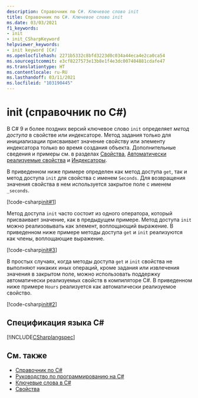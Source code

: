 ```yaml
---
description: Справочник по C#. Ключевое слово init
title: Справочник по C#. Ключевое слово init
ms.date: 03/03/2021
f1_keywords:
- init
- init_CSharpKeyword
helpviewer_keywords:
- init keyword [C#]
ms.openlocfilehash: 2271b5332c8bfd3223d0c034a44eca4e2ca0ca54
ms.sourcegitcommit: e3cf8227573e13b8e1f4e3dc007404881cdafe47
ms.translationtype: HT
ms.contentlocale: ru-RU
ms.lasthandoff: 03/11/2021
ms.locfileid: "103190445"
---
```

# <a name="init-c-reference"></a>init (справочник по C#)

В C# 9 и более поздних версий ключевое слово `init` определяет *метод доступа* в свойстве или индексаторе. Метод задания только для инициализации присваивает значение свойству или элементу индексатора только во время создания объекта. Дополнительные сведения и примеры см. в разделах [Свойства](../../programming-guide/classes-and-structs/properties.md), [Автоматически реализуемые свойства](../../programming-guide/classes-and-structs/auto-implemented-properties.md) и [Индексаторы](../../programming-guide/indexers/index.md).

В приведенном ниже примере определен как метод доступа `get`, так и метод доступа `init` для свойства с именем `Seconds`. Для возвращения значения свойства в нем используется закрытое поле с именем `_seconds`.

[!code-csharp[init#1](snippets/InitExample1.cs)]

Метод доступа `init` часто состоит из одного оператора, который присваивает значение, как в предыдущем примере. Метод доступа `init` можно реализовывать как элемент, воплощающий выражение. В приведенном ниже примере методы доступа `get` и `init` реализуются как члены, воплощающие выражение.

[!code-csharp[init#3](snippets/InitExample3.cs)]
  
В простых случаях, когда методы доступа `get` и `init` свойства не выполняют никаких иных операций, кроме задания или извлечения значения в закрытом поле, можно использовать поддержку автоматически реализуемых свойств в компиляторе C#. В приведенном ниже примере `Hours` реализуется как автоматически реализуемое свойство.

[!code-csharp[init#2](snippets/InitExample2.cs)]
  
## <a name="c-language-specification"></a>Спецификация языка C#

[!INCLUDE[CSharplangspec](~/includes/csharplangspec-md.md)]

## <a name="see-also"></a>См. также

- [Справочник по C#](../index.md)
- [Руководство по программированию на C#](../../programming-guide/index.md)
- [Ключевые слова в C#](index.md)
- [Свойства](../../programming-guide/classes-and-structs/properties.md)
